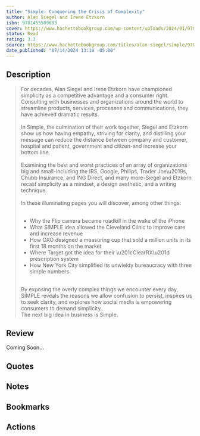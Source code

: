 ```yaml
---
title: "Simple: Conquering the Crisis of Complexity"
author: Alan Siegel and Irene Etzkorn
isbn: 9781455509683
cover: https://www.hachettebookgroup.com/wp-content/uploads/2024/01/9781455509683.jpg?resize=759,1024
status: Read
rating: 3.3
source: https://www.hachettebookgroup.com/titles/alan-siegel/simple/9781455509683/?lens=twelve
date_published: "07/14/2024 13:19 -05:00"
---
```


## Description

> For decades, Alan Siegel and Irene Etzkorn have championed simplicity as a competitive advantage and a consumer right. Consulting with businesses and organizations around the world to streamline products, services, processes and communications, they have achieved dramatic results.  
> <br>
> In Simple, the culmination of their work together, Siegel and Etzkorn show us how having empathy, striving for clarity, and distilling your message can reduce the distance between company and customer, hospital and patient, government and citizen-and increase your bottom line.  
> <br>
> Examining the best and worst practices of an array of organizations big and small-including the IRS, Google, Philips, Trader Joe\u2019s, Chubb Insurance, and ING Direct, and many more-Siegel and Etzkorn recast simplicity as a mindset, a design aesthetic, and a writing technique.  
> <br>
> In these illuminating pages you will discover, among other things:  
> <br>
>    - Why the Flip camera became roadkill in the wake of the iPhone
>    - What SIMPLE idea allowed the Cleveland Clinic to improve care and increase revenue
>    - How OXO designed a measuring cup that sold a million units in its first 18 months on the market
>    - Where Target got the idea for their \u201cClearRX\u201d prescription system
>    - How New York City simplified its unwieldy bureaucracy with three simple numbers
> <br>
> By exposing the overly complex things we encounter every day, SIMPLE reveals the reasons we allow confusion to persist, inspires us to seek clarity, and explores how social media is empowering consumers to demand simplicity.  
> <br>
> The next big idea in business is Simple.

## Review

Coming Soon...

## Quotes

## Notes

## Bookmarks

## Actions
